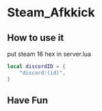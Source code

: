 # Steam_Afkkick

## How to use it
put steam 16 hex in server.lua
```lua
local discordID = {
	"discord:(id)",
}
```

## Have Fun
